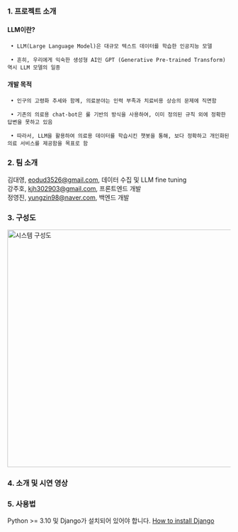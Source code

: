 ### 1. 프로젝트 소개  
  
  #### LLM이란? 
  
     • LLM(Large Language Model)은 대규모 텍스트 데이터를 학습한 인공지능 모델  
   
     • 흔히, 우리에게 익숙한 생성형 AI인 GPT (Generative Pre-trained Transform) 역시 LLM 모델의 일종  
  
  #### 개발 목적 
  
     • 인구의 고령화 추세와 함께, 의료분야는 인력 부족과 치료비용 상승의 문제에 직면함  
   
     • 기존의 의료용 chat-bot은 룰 기반의 방식을 사용하여, 이미 정의된 규칙 외에 정확한 답변을 못하고 있음  
   
     • 따라서, LLM을 활용하여 의료용 데이터를 학습시킨 챗봇을 통해, 보다 정확하고 개인화된 의료 서비스를 제공함을 목표로 함
  
### 2. 팀 소개
김대영, eodud3526@gmail.com, 데이터 수집 및 LLM fine tuning  
강주호, kjh302903@gmail.com, 프론트엔드 개발  
정영진, yungzin98@naver.com, 백엔드 개발    

### 3. 구성도
<img width="535" alt="시스템 구성도" src="https://github.com/pnucse-capstone/capstone-2023-1-40/assets/62270210/5813adce-fd8e-4cde-a616-c5f810e98158">

### 4. 소개 및 시연 영상

### 5. 사용법
Python >= 3.10 및 Django가 설치되어 있어야 합니다. [How to install Django](https://docs.djangoproject.com/en/4.2/topics/install/#how-to-install-django)
